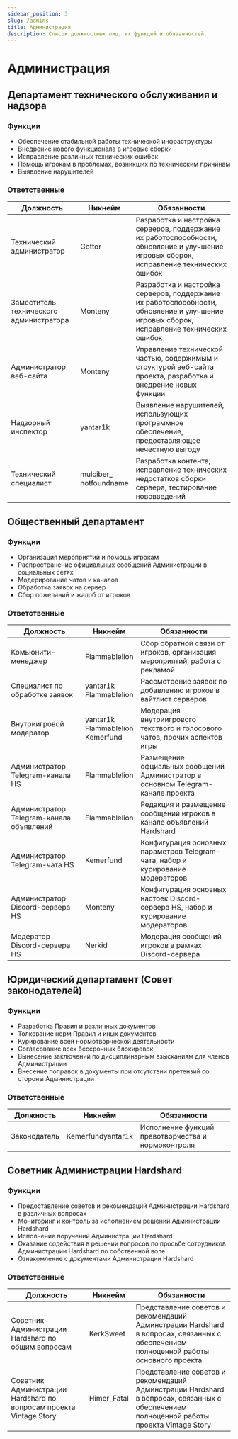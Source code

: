 ```yaml
---
sidebar_position: 3
slug: /admins
title: Администрация
description: Список должностных лиц, их функций и обязанностей.
---
```


# Администрация

## Департамент технического обслуживания и надзора

### Функции

- Обеспечение стабильной работы технической инфраструктуры
- Внедрение нового функционала в игровые сборки
- Исправление различных технических ошибок
- Помощь игрокам в проблемах, возникших по техническим причинам
- Выявление нарушителей

### Ответственные

<table>
  <thead>
    <tr>
      <th>Должность</th>
      <th>Никнейм</th>
      <th>Обязанности</th>
    </tr>
  </thead>
  <tbody>
    <tr>
      <td>Технический администратор</td>
      <td>Gottor</td>
      <td>Разработка и настройка серверов, поддержание их работоспособности, обновление и улучшение игровых сборок, исправление технических ошибок</td>
    </tr>
    <tr>
      <td>Заместитель технического администратора</td>
      <td>Monteny</td>
      <td>Разработка и настройка серверов, поддержание их работоспособности, обновление и улучшение игровых сборок, исправление технических ошибок</td>
    </tr>
    <tr>
      <td>Администратор веб-сайта</td>
      <td>Monteny</td>
      <td>Управление технической частью, содержимым и структурой веб-сайта проекта, разработка и внедрение новых функции</td>
    </tr>
    <tr>
      <td>Надзорный инспектор</td>
      <td>yantar1k</td>
      <td>Выявление нарушителей, использующих программное обеспечение, предоставляющее нечестную выгоду</td>
    </tr>
    <tr>
      <td>Технический специалист</td>
      <td>mulciber_<br />notfoundname</td>
      <td>Разработка контента, исправление технических недостатков сборки сервера, тестирование нововведений</td>
    </tr>
  </tbody>
</table>

## Общественный департамент

### Функции

- Организация мероприятий и помощь игрокам
- Распространение официальных сообщений Администрации в социальных сетях
- Модерирование чатов и каналов
- Обработка заявок на сервер
- Сбор пожеланий и жалоб от игроков

### Ответственные

<table>
  <thead>
    <tr>
      <th>Должность</th>
      <th>Никнейм</th>
      <th>Обязанности</th>
    </tr>
  </thead>
  <tbody>
    <tr>
      <td>Комьюнити-менеджер</td>
      <td>Flammablelion</td>
      <td>Сбор обратной связи от игроков, организация мероприятий, работа с рекламой</td>
    </tr>
    <tr>
      <td>Специалист по обработке заявок</td>
      <td>yantar1k<br />Flammablelion</td>
      <td>Рассмотрение заявок по добавлению игроков в вайтлист серверов</td>
    </tr>
    <tr>
      <td>Внутриигровой модератор</td>
      <td>yantar1k<br />Flammablelion<br />Kemerfund</td>
      <td>Модерация внутриигрового текствого и голосового чатов, прочих аспектов игры</td>
    </tr>
    <tr>
      <td>Администратор Telegram-канала HS</td>
      <td>Flammablelion</td>
      <td>Размещение офциальных сообщений Администратор в основном Telegram-канале проекта</td>
    </tr>
    <tr>
      <td>Администратор Telegram-канала объявлений</td>
      <td>Flammablelion</td>
      <td>Редакция и размещение сообщений игроков в канале объявлений Hardshard</td>
    </tr>
    <tr>
      <td>Администратор Telegram-чата HS</td>
      <td>Kemerfund</td>
      <td>Конфигурация основных параметров Telegram-чата, набор и курирование модераторов</td>
    </tr>
    <tr>
      <td>Администратор Discord-сервера HS</td>
      <td>Monteny</td>
      <td>Конфигурация основных настоек Discord-сервера HS, набор и курирование модераторов</td>
    </tr>
    <tr>
      <td>Модератор Discord-сервера HS</td>
      <td>Nerkid</td>
      <td>Модерация сообщений игроков в рамках Discord-сервера</td>
    </tr>
  </tbody>
</table>

## Юридический департамент (Совет законодателей)

### Функции

- Разработка Правил и различных документов
- Толкование норм Правил и иных документов
- Курирование всей нормотворческой деятельности
- Согласование всех бессрочных блокировок
- Вынесение заключений по дисциплинарным взысканиям для членов Администрации
- Внесение поправок в документы при отсутствии претензий со стороны Администрации

### Ответственные

<table>
  <thead>
    <tr>
      <th>Должность</th>
      <th>Никнейм</th>
      <th>Обязанности</th>
    </tr>
  </thead>
  <tbody>
    <tr>
      <td>Законодатель</td>
      <td>Kemerfund<be />yantar1k</td>
      <td>Исполнение функций правотворчества и нормоконтроля</td>
    </tr>
  </tbody>
</table>

## Советник Администрации Hardshard

### Функции

- Предоставление советов и рекомендаций Администрации Hardshard в различных вопросах
- Мониторинг и контроль за исполнением решений Администрации Hardshard
- Исполнение поручений Администрации Hardshard
- Оказание содействия в решении вопросов по просьбе сотрудников Администрации Hardshard по собственной воле
- Ознакомление с документами Администрации Hardshard

### Ответственные

<table>
  <thead>
    <tr>
      <th>Должность</th>
      <th>Никнейм</th>
      <th>Обязанности</th>
    </tr>
  </thead>
  <tbody>
    <tr>
      <td>Советник Администрации Hardshard по общим вопросам</td>
      <td>KerkSweet</td>
      <td>Представление советов и рекомендаций Админстрации Hardshard в вопросах, связанных с обеспечением полноценной работы основного проекта</td>
    </tr>
    <tr>
      <td>Советник Администрации Hardshard по вопросам проекта Vintage Story</td>
      <td>Himer_Fatal</td>
      <td>Представление советов и рекомендаций Админстрации Hardshard в вопросах, связанных с обеспечением полноценной работы проекта Vintage Story</td>
    </tr>
  </tbody>
</table>